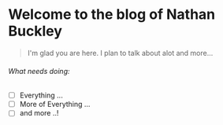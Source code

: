 # Welcome to the blog of Nathan Buckley

> I'm glad you are here. I plan to talk about alot and more...

###### What needs doing:

- [ ] Everything ...
- [ ] More of Everything ...
- [ ] and more ..!
